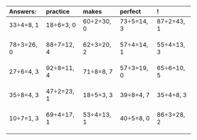 | Answers: | practice | makes | perfect | ! |
| :--- | :--- | :--- | :--- | :--- |
| 33÷4=8, 1 | 18÷6=3, 0 | 60÷2=30, 0 | 73÷5=14, 3 | 87÷2=43, 1 | 
|   |   |   |   |   | 
|   |   |   |   |   | 
|   |   |   |   |   | 
| 78÷3=26, 0 | 88÷7=12, 4 | 62÷3=20, 2 | 57÷4=14, 1 | 55÷4=13, 3 | 
|   |   |   |   |   | 
|   |   |   |   |   | 
|   |   |   |   |   | 
| 27÷6=4, 3 | 92÷8=11, 4 | 71÷8=8, 7 | 57÷3=19, 0 | 65÷6=10, 5 | 
|   |   |   |   |   | 
|   |   |   |   |   | 
|   |   |   |   |   | 
| 35÷8=4, 3 | 47÷2=23, 1 | 18÷5=3, 3 | 39÷8=4, 7 | 35÷4=8, 3 | 
|   |   |   |   |   | 
|   |   |   |   |   | 
|   |   |   |   |   | 
| 10÷7=1, 3 | 69÷4=17, 1 | 53÷4=13, 1 | 40÷5=8, 0 | 86÷3=28, 2 | 
|   |   |   |   |   | 
|   |   |   |   |   | 
|   |   |   |   |   | 
